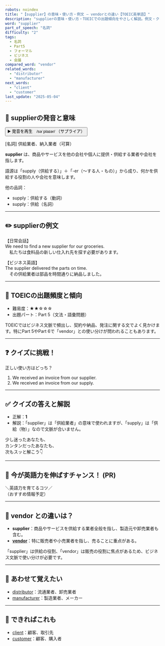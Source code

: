 ```yaml
---
robots: noindex
title: "【supplier】の意味・使い方・例文 ― vendorとの違い【TOEIC英単語】"
description: "supplierの意味・使い方・TOEICでの出題傾向をやさしく解説。例文・クイズ付きでvendorとの違いもわかりやすく学べます。"
word: "supplier"
part_of_speech: "名詞"
difficulty: "2"
tags:
  - 名詞
  - Part5
  - フォーマル
  - ビジネス
  - 会議
compared_word: "vendor"
related_words:
  - "distributor"
  - "manufacturer"
next_words:
  - "client"
  - "customer"
last_update: "2025-05-04"
---
```


## 🔰 supplierの発音と意味

<button class="play-audio" onclick="playTTS('supplier')">
  <span class="play-audio-main">
    ▶️ 発音を再生　/səˈplaɪər/
  </span>
  <span class="play-audio-sub">
    （サプライア）
  </span>
</button>

[名詞] 供給業者、納入業者（可算）

**supplier** は、商品やサービスを他の会社や個人に提供・供給する業者や会社を指します。

語源は「supply（供給する）」＋「-er（～する人・もの）」から成り、何かを供給する役割の人や会社を意味します。

他の品詞：  
- supply：供給する（動詞）
- supply：供給（名詞）

---

## ✏️ supplierの例文

【日常会話】  
We need to find a new supplier for our groceries.  
　私たちは食料品の新しい仕入れ先を探す必要があります。

【ビジネス英語】  
The supplier delivered the parts on time.  
　その供給業者は部品を時間通りに納品しました。

---

## 🎯 TOEICの出題頻度と傾向

- 難易度：★★☆☆☆
- 出題パート：Part 5（文法・語彙問題）

TOEICではビジネス文脈で頻出し、契約や納品、発注に関する文でよく見かけます。特にPart 5やPart 6で「vendor」との使い分けが問われることもあります。

---

## ❓ クイズに挑戦！

正しい使い方はどっち？

1. We received an invoice from our supplier.  
2. We received an invoice from our supply.

---

## ✅ クイズの答えと解説

- 正解：**1**
- 解説：「supplier」は「供給業者」の意味で使われますが、「supply」は「供給（物）」なので文脈が合いません。

少し迷ったあなたも、  
カンタンだったあなたも、  
次もスッと解こう👇️

---

## 🚀 今が英語力を伸ばすチャンス！ (PR)

<div class="info-center">
＼英語力を育てるコツ／<br>  
（おすすめ情報予定）
</div>

---

## 🤔  vendor との違いは？

- **supplier**：商品やサービスを供給する業者全般を指し、製造元や卸売業者も含む。
- **[vendor](/vendor)**：特に販売者や小売業者を指し、売ることに重点がある。

「supplier」は供給の役割、「vendor」は販売の役割に焦点があるため、ビジネス文脈で使い分けが必要です。

---

## 🧩 あわせて覚えたい

- [distributor](/distributor)：流通業者、卸売業者
- [manufacturer](/manufacturer)：製造業者、メーカー

---

## 📖 できればこれも

- [client](/client)：顧客、取引先
- [customer](/customer)：顧客、購入者

<!-- cvid: aid27_bid04 -->

